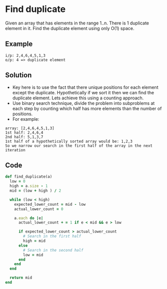 # Find duplicate
Given an array that has elements in the range 1..n. There is 1 duplicate element in it. Find the duplicate element using only O(1) space.

## Example
```
i/p: 2,4,6,4,5,1,3
o/p: 4 => duplicate element
```

## Solution
- Key here is to use the fact that there unique positions for each element except the duplicate. Hypothetically if we sort it then we can find the duplicate element. Lets achieve this using a counting approach.
- Use binary search technique, divide the problem into subproblems at each step by counting which half has more elements than the number of positions.
- For example:

```
array: [2,4,6,4,5,1,3]
1st half: 2,4,6,4
2nd half: 5,1,3,7
1st half of a hypothetically sorted array would be: 1,2,3
So we narrow our search in the first half of the array in the next iteration
```

## Code
```ruby
def find_duplicate(a)
  low = 0
  high = a.size - 1
  mid = (low + high ) / 2

  while (low < high)
    expected_lower_count = mid - low
    actual_lower_count = 0

    a.each do |e|
      actual_lower_count + = 1 if e < mid && e > low

      if expected_lower_count > actual_lower_count
        # Search in the first half
        high = mid
      else
        # Search in the second half
        low = mid
      end
    end
  end

  return mid
end
```

